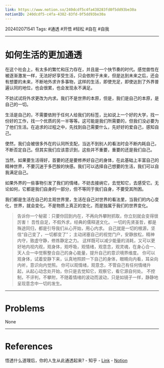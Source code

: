 ```yaml
---
link: https://www.notion.so/240dcdf5c4fa438283fd0f5dd93be30a
notionID: 240dcdf5-c4fa-4382-83fd-0f5dd93be30a
---
```

202402071541
Tags: #通透 #开悟 #轻松 #自在 #自我 

--- 
# 如何生活的更加通透

在这个社会上，有太多的繁忙和压力存在，并且是一个快节奏的时代。感觉兽性在被逐渐激发一样，无法好好享受生活，只会依附于未来，但是达到未来之后，还会有想要的未来，不断地外求许多事物，这样的生活，即使充足，即使达到了外界普遍认同的地位，也会很累，也会发现永不满足。

不妨试试将外求更改为内求。我们不是世界的本原，但是，我们是自己的本原，是自己的一切。

生活是自己的，不需要依附于任何人给我们的标签，比如说上一个好的大学，找一份好的工作，找一个优质的另一半等等。这可能是我们所需要的，但我们没必要为了他们生活。在追求的过程之中，先找到自己需要什么，先好好的爱自己，感知自己。

使然，我们会被很多外在的认同所支配，当达不到别人的看法时会不断内耗自己，不断否定自己。但其实我们应该意识到，这些并不重要，重要的还是我们自己。

当然，如果要生活得好，首要的还是要修养好自己的身体，在此基础上丰富自己的精神世界，不要沉迷于多巴胺的快感。我们可以选择自己想要的生活，我们可以自我满足自己。

如果外界的一些事物引发了我们的情绪，不妨去接纳它，去觉知它，去感受它。无论如何，它都是我们自身的一部分，但不等同于我们自身，不要受其所困。

我们都是生活在自己的主观世界里，生活在自己对世界的看法里，当我们的内心变化，世界，就会变化。不是物质上真正的变化，而是独属于我们的世界变化。

> 告诉你一个秘密：只要你回到内在，不再向外攀附抓取，你立刻就会变得很厉害！
> 吾性自足，不假外求，经典的儒释道文化。
> 一切的先贤圣哲，都是殊途同归，都是引导我们从心开始，用心内求。
> 自己就是一切的根源，坚信“自己变了，一切都变了”；
> 主动闭塞自己的视觉门户，安静放松，精神内守，致虚守静，修炼静定之力。
> 这样既可以减少能量的消耗，又可以更好地内视内观，观身体，观呼吸，观情绪，观意念，观灵魂，在身心合一、天人合一中觉察整合自己的身心能量，提升自己的意识境界维度。
> 你可以观身体，试着安静下来，认真地照顾一下自己的身体，眼睛向内看，耳朵向内听，意识向内觉照。
> 你可以观情绪，观意念，不管自己有任何情绪升起，从起心动念处开始，你只是去觉知它，观察它，看它源自何处。
> 不控制，不评判，不攀附，不随着情绪的波动而波动，只是如镜子一样，静静地呈现意念中一切的发生。

---
# Problems

None

---
# References

悟透什么道理后，你的人生从此通透起来? - 知乎 - [Link](https://www.zhihu.com/question/623439566/answer/3286558070) - [Notion](https://www.notion.so/35543ad848bf415f8162457a06b12001?pvs=4)